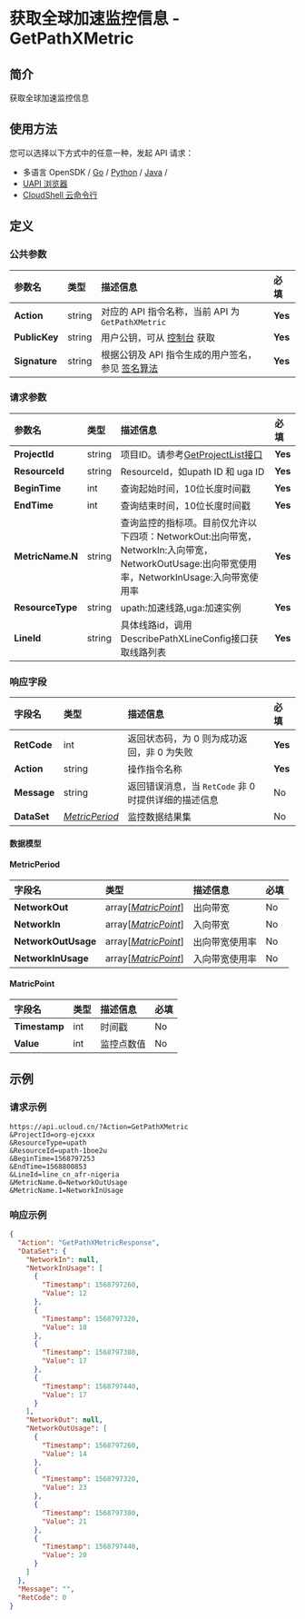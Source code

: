 # 获取全球加速监控信息 - GetPathXMetric

## 简介

获取全球加速监控信息






## 使用方法

您可以选择以下方式中的任意一种，发起 API 请求：
- 多语言 OpenSDK / [Go](https://github.com/ucloud/ucloud-sdk-go) / [Python](https://github.com/ucloud/ucloud-sdk-python3) / [Java](https://github.com/ucloud/ucloud-sdk-java) /
- [UAPI 浏览器](https://console.ucloud.cn/uapi/detail?id=GetPathXMetric)
- [CloudShell 云命令行](https://shell.ucloud.cn/)


## 定义

### 公共参数

| 参数名 | 类型 | 描述信息 | 必填 |
|:---|:---|:---|:---|
| **Action**     | string  | 对应的 API 指令名称，当前 API 为 `GetPathXMetric`                        | **Yes** |
| **PublicKey**  | string  | 用户公钥，可从 [控制台](https://console.ucloud.cn/uapi/apikey) 获取                                             | **Yes** |
| **Signature**  | string  | 根据公钥及 API 指令生成的用户签名，参见 [签名算法](api/summary/signature.md)  | **Yes** |

### 请求参数

| 参数名 | 类型 | 描述信息 | 必填 |
|:---|:---|:---|:---|
| **ProjectId** | string | 项目ID。请参考[GetProjectList接口](https://docs.ucloud.cn/api/summary/get_project_list) |**Yes**|
| **ResourceId** | string | ResourceId，如upath ID  和 uga ID  |**Yes**|
| **BeginTime** | int | 查询起始时间，10位长度时间戳 |**Yes**|
| **EndTime** | int | 查询结束时间，10位长度时间戳 |**Yes**|
| **MetricName.N** | string | 查询监控的指标项。目前仅允许以下四项：NetworkOut:出向带宽，NetworkIn:入向带宽，NetworkOutUsage:出向带宽使用率，NetworkInUsage:入向带宽使用率 |**Yes**|
| **ResourceType** | string | upath:加速线路,uga:加速实例 |**Yes**|
| **LineId** | string | 具体线路id，调用DescribePathXLineConfig接口获取线路列表 |**Yes**|

### 响应字段

| 字段名 | 类型 | 描述信息 | 必填 |
|:---|:---|:---|:---|
| **RetCode** | int | 返回状态码，为 0 则为成功返回，非 0 为失败 |**Yes**|
| **Action** | string | 操作指令名称 |**Yes**|
| **Message** | string | 返回错误消息，当 `RetCode` 非 0 时提供详细的描述信息 |No|
| **DataSet** | [*MetricPeriod*](#MetricPeriod) | 监控数据结果集 |No|

#### 数据模型


#### MetricPeriod

| 字段名 | 类型 | 描述信息 | 必填 |
|:---|:---|:---|:---|
| **NetworkOut** | array[[*MatricPoint*](#MatricPoint)] | 出向带宽 |No|
| **NetworkIn** | array[[*MatricPoint*](#MatricPoint)] | 入向带宽 |No|
| **NetworkOutUsage** | array[[*MatricPoint*](#MatricPoint)] | 出向带宽使用率 |No|
| **NetworkInUsage** | array[[*MatricPoint*](#MatricPoint)] | 入向带宽使用率 |No|

#### MatricPoint

| 字段名 | 类型 | 描述信息 | 必填 |
|:---|:---|:---|:---|
| **Timestamp** | int | 时间戳  |No|
| **Value** | int | 监控点数值 |No|

## 示例

### 请求示例
    
```
https://api.ucloud.cn/?Action=GetPathXMetric
&ProjectId=org-ejcxxx
&ResourceType=upath
&ResourceId=upath-1boe2u
&BeginTime=1568797253
&EndTime=1568800853
&LineId=line_cn_afr-nigeria
&MetricName.0=NetworkOutUsage
&MetricName.1=NetworkInUsage
```

### 响应示例
    
```json
{
  "Action": "GetPathXMetricResponse",
  "DataSet": {
    "NetworkIn": null,
    "NetworkInUsage": [
      {
        "Timestamp": 1568797260,
        "Value": 12
      },
      {
        "Timestamp": 1568797320,
        "Value": 18
      },
      {
        "Timestamp": 1568797380,
        "Value": 17
      },
      {
        "Timestamp": 1568797440,
        "Value": 17
      }
    ],
    "NetworkOut": null,
    "NetworkOutUsage": [
      {
        "Timestamp": 1568797260,
        "Value": 14
      },
      {
        "Timestamp": 1568797320,
        "Value": 23
      },
      {
        "Timestamp": 1568797380,
        "Value": 21
      },
      {
        "Timestamp": 1568797440,
        "Value": 20
      }
    ]
  },
  "Message": "",
  "RetCode": 0
}
```





